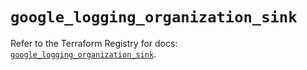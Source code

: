 # `google_logging_organization_sink`

Refer to the Terraform Registry for docs: [`google_logging_organization_sink`](https://registry.terraform.io/providers/hashicorp/google-beta/5.26.0/docs/resources/google_logging_organization_sink).
